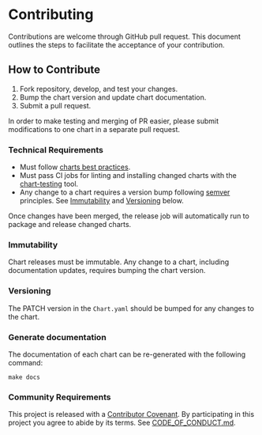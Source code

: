 # Contributing

Contributions are welcome through GitHub pull request. This document outlines the steps to facilitate the acceptance of your contribution.

## How to Contribute

1. Fork repository, develop, and test your changes.
2. Bump the chart version and update chart documentation.
3. Submit a pull request.

In order to make testing and merging of PR easier, please submit modifications to one chart in a separate pull request.

### Technical Requirements

* Must follow [charts best practices](https://helm.sh/docs/topics/chart_best_practices/).
* Must pass CI jobs for linting and installing changed charts with the [chart-testing](https://github.com/helm/chart-testing) tool.
* Any change to a chart requires a version bump following [semver](https://semver.org/) principles. See [Immutability](#immutability) and [Versioning](#versioning) below.

Once changes have been merged, the release job will automatically run to package and release changed charts.

### Immutability

Chart releases must be immutable. Any change to a chart, including documentation updates, requires bumping the chart version.

### Versioning

The PATCH version in the `Chart.yaml` should be bumped for any changes to the chart.

### Generate documentation

The documentation of each chart can be re-generated with the following command:

```shell
make docs
```

### Community Requirements

This project is released with a [Contributor Covenant](https://www.contributor-covenant.org).
By participating in this project you agree to abide by its terms.
See [CODE_OF_CONDUCT.md](./CODE_OF_CONDUCT.md).
